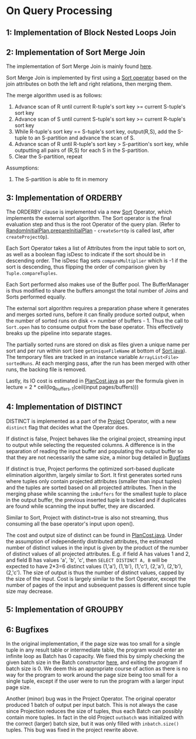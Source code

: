 # On Query Processing

## 1: Implementation of Block Nested Loops Join

## 2: Implementation of Sort Merge Join
The implementation of Sort Merge Join is mainly found [here](src/qp/operators/SortMergeJoin.java).

Sort Merge Join is implemented by first using a [Sort operator](src/qp/operators/Sort.java) based on the join attributes on both the left and right relations, then merging them.

The merge algorithm used is as follows:

1. Advance scan of R until current R-tuple's sort key >= current S-tuple's sort key
2. Advance scan of S until current S-tuple's sort key >= current R-tuple's sort key 
3. While R-tuple's sort key == S-tuple's sort key, output(R,S), add the S-tuple to an S-partition and advance the scan of S.
4. Advance scan of R until R-tuple's sort key > S-partition's sort key, while outputting all pairs of (R,S) for each S in the S-partition.
5. Clear the S-partition, repeat

Assumptions:

1. The S-partition is able to fit in memory

## 3: Implementation of ORDERBY

The ORDERBY clause is implemented via a new [Sort](src/qp/operators/Sort.java) Operator, which implements the external sort algorithm. The Sort operator is the final evaluation step and thus is the root Operator of the query plan. (Refer to [RandomInitialPlan.prepareInitialPlan](src/qp/optimizer/RandomInitialPlan.java) - `createSortOp` is called last, after `createProjectOp`).

Each Sort Operator takes a list of Attributes from the input table to sort on, as well as a boolean flag isDesc to indicate if the sort should be in descending order. The isDesc flag sets `compareMultiplier` which is -1 if the sort is descending, thus flipping the order of comparison given by `Tuple.compareTuples`.

Each Sort performed also makes use of the Buffer pool. The BufferManager is thus modified to share the buffers amongst the total number of Joins and Sorts performed equally.

The external sort algorithm requires a preparation phase where it generates and merges sorted runs, before it can finally produce sorted output, when the number of sorted runs on disk <= number of buffers - 1. Thus the call to `Sort.open` has to consume output from the base operator. This effectively breaks up the pipeline into separate stages.

The partially sorted runs are stored on disk as files given a unique name per sort and per run within sort (see `getUniqueFileName` at bottom of [Sort.java](src/qp/operators/Sort.java)). The temporary files are tracked in an instance variable `ArrayList<File> sortedRuns`. At each merging pass, after the run has been merged with other runs, the backing file is removed.

Lastly, its IO cost is estimated in [PlanCost.java](src/qp/optimizer/PlanCost.java) as per the formula given in lecture = 2 * ceil(log<sub>buffers-1</sub>(ceil(input pages/buffers)))

## 4: Implementation of DISTINCT

DISTINCT is implemented as a part of the [Project](src/qp/operators/Project.java) Operator, with a new `distinct` flag that decides what the Operator does. 

If distinct is false, Project behaves like the original project, streaming input to output while selecting the requested columns. A difference is in the separation of reading the input buffer and populating the output buffer so that they are not necessarily the same size, a minor bug detailed in [Bugfixes](#Bugfixes)

If distinct is true, Project performs the optimized sort-based duplicate elimination algorithm, largely similar to Sort. It first generates sorted runs where tuples only contain projected attributes (smaller than input tuples) and the tuples are sorted based on all projected attributes. Then in the merging phase while scanning the `inBuffers` for the smallest tuple to place in the output buffer, the previous inserted tuple is tracked and if duplicates are found while scanning the input buffer, they are discarded.

Similar to Sort, Project with distinct=true is also not streaming, thus consuming all the base operator's input upon open().

The cost and output size of distinct can be found in [PlanCost.java](src/qp/optimizer/PlanCost.java). Under the assumption of independently distributed attributes, the estimated number of distinct values in the input is given by the product of the number of distinct values of all projected attributes. E.g. if field A has values 1 and 2, and field B has values 'a', 'b', 'c', then `SELECT DISTINCT A, B` will be expected to have 2*3=6 distinct values (1,'a'), (1,'b'), (1,'c'), (2,'a'), (2,'b'), (2,'c'). The size of output is thus the number of distinct values, capped by the size of the input. Cost is largely similar to the Sort Operator, except the number of pages of the input and subsequent passes is different since tuple size may decrease.

## 5: Implementation of GROUPBY

## 6: Bugfixes

In the original implementation, if the page size was too small for a single tuple in any result table or intermediate table, the program would enter an infinite loop as Batch has 0 capacity. We fixed this by simply checking the given batch size in the Batch constructor [here](src/qp/utils/Batch.java), and exiting the program if batch size is 0. We deem this an appropriate course of action as there is no way for the program to work around the page size being too small for a single tuple, except if the user were to run the program with a larger input page size.

Another (minor) bug was in the Project Operator. The original operator produced 1 batch of output per input batch. This is not always the case since Projection reduces the size of tuples, thus each Batch can possibly contain more tuples. In fact in the old Project `outbatch` was initialized with the correct (larger) batch size, but it was only filled with `inbatch.size()` tuples. This bug was fixed in the project rewrite above.